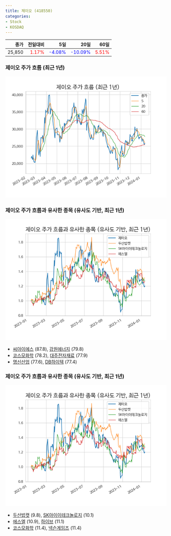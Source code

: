 ```yaml
---
title: 제이오 (418550)
categories:
- Stock
- KOSDAQ
---
```


|종가|전일대비|5일|20일|60일|
|---:|-------:|--:|---:|---:|
|25,850|<span style="color: red">1.17%</span>|<span style="color: blue">-4.08%</span>|<span style="color: blue">-10.09%</span>|<span style="color: red">5.51%</span>|

<!-- more -->
### 제이오 주가 흐름 (최근 1년)
![418550](/assets/images/stock/418550.png)


### 제이오 주가 흐름과 유사한 종목 (유사도 기반, 최근 1년)
![418550](/assets/images/stock/418550_sim.png)

- [씨아이에스](/222080/) (87.8), [강원에너지](/114190/) (79.8)
- [코스모화학](/005420/) (78.2), [대주전자재료](/078600/) (77.9)
- [명신산업](/009900/) (77.6), [DB하이텍](/000990/) (77.4)


### 제이오 주가 흐름과 유사한 종목 (유사도 기반, 최근 1년)
![418550](/assets/images/stock/418550_sim.png)

- [두산밥캣](/241560/) (9.8), [SK아이이테크놀로지](/361610/) (10.1)
- [에스엘](/005850/) (10.9), [하이브](/352820/) (11.1)
- [코스모화학](/005420/) (11.4), [넥슨게임즈](/225570/) (11.4)